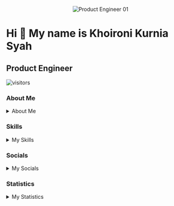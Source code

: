 <p align="center">
  <img alt="Product Engineer 01" src="https://github.com/zekhoi/zekhoi/assets/55708473/b609dc13-7958-403f-ae69-71dfa3c609c3">
</p>

# Hi 👋 My name is Khoironi Kurnia Syah

## Product Engineer

![visitors](https://visitor-badge.glitch.me/badge?page_id=zekhoi)

### About Me

<details>
    <summary>About Me</summary>
Mathematics student who really likes technology, especially website and application. Love to code, design, and think. Fast learner, curious about something new, looking for problems to solve.

- 🌍  I'm based in Indonesia
- 🖥️  See my portfolio at [Portfolio](https://zekhoi.dev)
- ✉️  You can contact me at [khoironidev@gmail.com](mailto:khoironidev@gmail.com)
- 🧠  I'm learning **Typescript** and **Golang**

</details>

### Skills

<details>
  <summary>My Skills</summary>
<p align="left">
<a href="https://nodejs.org/en/" target="_blank" rel="noreferrer"><img src="https://raw.githubusercontent.com/danielcranney/readme-generator/main/public/icons/skills/nodejs-colored.svg" width="36" height="36" alt="NodeJS" /></a>
<a href="https://go.dev/doc/" target="_blank" rel="noreferrer"><img src="https://raw.githubusercontent.com/danielcranney/readme-generator/main/public/icons/skills/go-colored.svg" width="36" height="36" alt="Go" /></a>
<a href="https://developer.mozilla.org/en-US/docs/Web/JavaScript" target="_blank" rel="noreferrer"><img src="https://raw.githubusercontent.com/danielcranney/readme-generator/main/public/icons/skills/javascript-colored.svg" width="36" height="36" alt="Javascript" /></a>
<a href="https://www.typescriptlang.org/" target="_blank" rel="noreferrer"><img src="https://raw.githubusercontent.com/danielcranney/readme-generator/main/public/icons/skills/typescript-colored.svg" width="36" height="36" alt="Typescript" /></a>
<a href="https://www.python.org/" target="_blank" rel="noreferrer"><img src="https://raw.githubusercontent.com/danielcranney/readme-generator/main/public/icons/skills/python-colored.svg" width="36" height="36" alt="Python" /></a>
<a href="https://www.php.net/" target="_blank" rel="noreferrer"><img src="https://raw.githubusercontent.com/danielcranney/readme-generator/main/public/icons/skills/php-colored.svg" width="36" height="36" alt="PHP" /></a>
<a href="https://reactjs.org/" target="_blank" rel="noreferrer"><img src="https://raw.githubusercontent.com/danielcranney/readme-generator/main/public/icons/skills/react-colored.svg" width="36" height="36" alt="React" /></a>
<a href="https://vuejs.org/" target="_blank" rel="noreferrer"><img src="https://raw.githubusercontent.com/danielcranney/readme-generator/main/public/icons/skills/vuejs-colored.svg" width="36" height="36" alt="Vue" /></a>
<a href="https://nextjs.org/docs" target="_blank" rel="noreferrer"><img src="https://raw.githubusercontent.com/danielcranney/readme-generator/main/public/icons/skills/nextjs-colored.svg" width="36" height="36" alt="NextJs" /></a>
<a href="https://nuxtjs.org/" target="_blank" rel="noreferrer"><img src="https://raw.githubusercontent.com/danielcranney/readme-generator/main/public/icons/skills/nuxtjs-colored.svg" width="36" height="36" alt="Nuxtjs" /></a>
<a href="https://expressjs.com/" target="_blank" rel="noreferrer"><img src="https://raw.githubusercontent.com/danielcranney/readme-generator/main/public/icons/skills/express-colored.svg" width="36" height="36" alt="Express" /></a>
<a href="https://laravel.com/" target="_blank" rel="noreferrer"><img src="https://raw.githubusercontent.com/danielcranney/readme-generator/main/public/icons/skills/laravel-colored.svg" width="36" height="36" alt="Laravel" /></a>
<a href="https://developer.mozilla.org/en-US/docs/Glossary/HTML5" target="_blank" rel="noreferrer"><img src="https://raw.githubusercontent.com/danielcranney/readme-generator/main/public/icons/skills/html5-colored.svg" width="36" height="36" alt="HTML5" /></a>
<a href="https://www.w3.org/TR/CSS/#css" target="_blank" rel="noreferrer"><img src="https://raw.githubusercontent.com/danielcranney/readme-generator/main/public/icons/skills/css3-colored.svg" width="36" height="36" alt="CSS3" /></a>
<a href="https://tailwindcss.com/" target="_blank" rel="noreferrer"><img src="https://raw.githubusercontent.com/danielcranney/readme-generator/main/public/icons/skills/tailwindcss-colored.svg" width="36" height="36" alt="TailwindCSS" /></a><a href="https://redux.js.org/" target="_blank" rel="noreferrer"><img src="https://raw.githubusercontent.com/danielcranney/readme-generator/main/public/icons/skills/redux-colored.svg" width="36" height="36" alt="Redux" /></a>
<a href="https://www.mongodb.com/" target="_blank" rel="noreferrer"><img src="https://raw.githubusercontent.com/danielcranney/readme-generator/main/public/icons/skills/mongodb-colored.svg" width="36" height="36" alt="MongoDB" /></a>
<a href="https://www.mysql.com/" target="_blank" rel="noreferrer"><img src="https://raw.githubusercontent.com/danielcranney/readme-generator/main/public/icons/skills/mysql-colored.svg" width="36" height="36" alt="MySQL" /></a>
<a href="https://www.postgresql.org/" target="_blank" rel="noreferrer"><img src="https://raw.githubusercontent.com/danielcranney/readme-generator/main/public/icons/skills/postgresql-colored.svg" width="36" height="36" alt="PostgreSQL" /></a>
<a href="https://www.heroku.com/" target="_blank" rel="noreferrer"><img src="https://raw.githubusercontent.com/danielcranney/readme-generator/main/public/icons/skills/heroku-colored.svg" width="36" height="36" alt="Heroku" /></a>
<a href="https://supabase.io/" target="_blank" rel="noreferrer"><img src="https://raw.githubusercontent.com/danielcranney/readme-generator/main/public/icons/skills/supabase-colored.svg" width="36" height="36" alt="Supabase" /></a>
<a href="https://www.figma.com/" target="_blank" rel="noreferrer"><img src="https://raw.githubusercontent.com/danielcranney/readme-generator/main/public/icons/skills/figma-colored.svg" width="36" height="36" alt="Figma" /></a>
</p>
</details>

### Socials

<details>
  <summary>My Socials</summary>
<p align="left"> 
  <a href="https://www.linkedin.com/in/khoironiks" target="_blank" rel="noreferrer"><img src="https://raw.githubusercontent.com/danielcranney/readme-generator/main/public/icons/socials/linkedin.svg" width="32" height="32" />
  </a> 
  <a href="https://www.polywork.com/zekhoi" target="_blank" rel="noreferrer">
    <img src="https://raw.githubusercontent.com/danielcranney/readme-generator/main/public/icons/socials/polywork.svg" width="32" height="32" />
  </a> 
  <a href="https://www.github.com/zekhoi" target="_blank" rel="noreferrer">
    <img src="https://raw.githubusercontent.com/danielcranney/readme-generator/main/public/icons/socials/github.svg" width="32" height="32" />
  </a> 
  <a href="https://www.twitter.com/zekhoi" target="_blank" rel="noreferrer">
    <img src="https://raw.githubusercontent.com/danielcranney/readme-generator/main/public/icons/socials/twitter.svg" width="32" height="32" />
  </a>
  <a href="https://www.facebook.com/zxkhoi" target="_blank" rel="noreferrer">
    <img src="https://raw.githubusercontent.com/danielcranney/readme-generator/main/public/icons/socials/facebook.svg" width="32" height="32" />
  </a> 
  <a href="http://www.instagram.com/zekhoi" target="_blank" rel="noreferrer">
    <img src="https://raw.githubusercontent.com/danielcranney/readme-generator/main/public/icons/socials/instagram.svg" width="32" height="32" />
  </a> 
  <a href="https://www.behance.com/zekhoi" target="_blank" rel="noreferrer">
    <img src="https://raw.githubusercontent.com/danielcranney/readme-generator/main/public/icons/socials/behance.svg" width="32" height="32" />
  </a> 
  <a href="https://www.dribbble.com/zekhoi" target="_blank" rel="noreferrer">
    <img src="https://raw.githubusercontent.com/danielcranney/readme-generator/main/public/icons/socials/dribbble.svg" width="32" height="32" />
  </a> 
  <a href="http://www.medium.com/@zekhoi" target="_blank" rel="noreferrer">
    <img src="https://raw.githubusercontent.com/danielcranney/readme-generator/main/public/icons/socials/medium.svg" width="32" height="32" />
  </a> 
  <a href="https://zekhoi.hashnode.dev" target="_blank" rel="noreferrer">
    <img src="https://raw.githubusercontent.com/danielcranney/readme-generator/main/public/icons/socials/hashnode.svg" width="32" height="32" />
  </a>
  <a href="https://www.dev.to/zekhoi" target="_blank" rel="noreferrer">
    <img src="https://raw.githubusercontent.com/danielcranney/readme-generator/main/public/icons/socials/devdotto.svg" width="32" height="32" />
  </a> 
</p>
</details>

### Statistics

<details>
    <summary>My Statistics</summary>

<a href="http://www.github.com/zekhoi"><img src="https://github-readme-stats.vercel.app/api?username=zekhoi&show_icons=true&hide=&count_private=true&title_color=3382ed&text_color=ffffff&icon_color=6366f1&bg_color=1c1917&hide_border=true&show_icons=true" alt="zekhoi's GitHub stats" /></a>

<a href="http://www.github.com/zekhoi"><img src="https://github-readme-streak-stats.herokuapp.com/?user=zekhoi&stroke=ffffff&background=1c1917&ring=3382ed&fire=3382ed&currStreakNum=ffffff&currStreakLabel=3382ed&sideNums=ffffff&sideLabels=ffffff&dates=ffffff&hide_border=true" /></a>

<!--START_SECTION:waka-->

```txt
From: 13 December 2021 - To: 26 April 2024

Total Time: 1,252 hrs 23 mins

TypeScript                 768 hrs 49 mins ███████████████▒░░░░░░░░░   61.39 %
JavaScript                 245 hrs 37 mins █████░░░░░░░░░░░░░░░░░░░░   19.61 %
Python                     114 hrs 37 mins ██▒░░░░░░░░░░░░░░░░░░░░░░   09.15 %
JSON                       34 hrs 27 mins  ▓░░░░░░░░░░░░░░░░░░░░░░░░   02.75 %
Bash                       14 hrs 19 mins  ▒░░░░░░░░░░░░░░░░░░░░░░░░   01.14 %
Other                      13 hrs 45 mins  ▒░░░░░░░░░░░░░░░░░░░░░░░░   01.10 %
YAML                       13 hrs 22 mins  ▒░░░░░░░░░░░░░░░░░░░░░░░░   01.07 %
PHP                        11 hrs 55 mins  ▒░░░░░░░░░░░░░░░░░░░░░░░░   00.95 %
Markdown                   7 hrs 33 mins   ░░░░░░░░░░░░░░░░░░░░░░░░░   00.60 %
Vue.js                     7 hrs 17 mins   ░░░░░░░░░░░░░░░░░░░░░░░░░   00.58 %
```

<!--END_SECTION:waka-->

### Support Me

<a href="https://www.buymeacoffee.com/zekhoi"><img src="https://cdn.buymeacoffee.com/buttons/v2/default-yellow.png" width="200" /></a>

</details>
